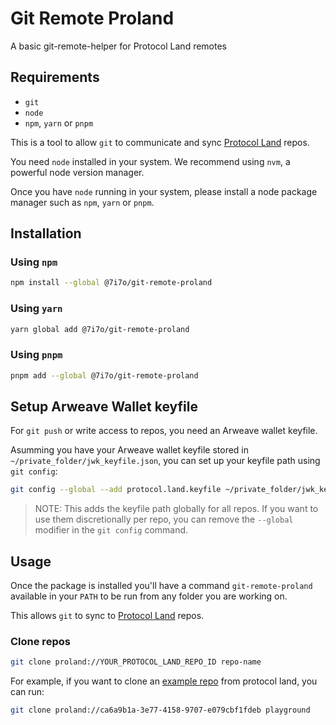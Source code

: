 # Git Remote Proland

A basic git-remote-helper for Protocol Land remotes

## Requirements

- `git`
- `node`
- `npm`, `yarn` or `pnpm`

This is a tool to allow `git` to communicate and sync [Protocol Land](https://protocol.land) repos.

You need `node` installed in your system. We recommend using `nvm`, a powerful node version manager.

Once you have `node` running in your system, please install a node package manager such as `npm`, `yarn` or `pnpm`.

## Installation

### Using `npm`

```bash
npm install --global @7i7o/git-remote-proland
```

### Using `yarn`

```bash
yarn global add @7i7o/git-remote-proland
```

### Using `pnpm`

```bash
pnpm add --global @7i7o/git-remote-proland
```

## Setup Arweave Wallet keyfile

For `git push` or write access to repos, you need an Arweave wallet keyfile.

Asumming you have your Arweave wallet keyfile stored in `~/private_folder/jwk_keyfile.json`, you can set up your keyfile path using `git config`:

```bash
git config --global --add protocol.land.keyfile ~/private_folder/jwk_keyfile.json
```

> NOTE: This adds the keyfile path globally for all repos. If you want to use them discretionally per repo, you can remove the `--global` modifier in the `git config` command.

## Usage

Once the package is installed you'll have a command `git-remote-proland` available in your `PATH` to be run from any folder you are working on.

This allows `git` to sync to [Protocol Land](https://protocol.land) repos.

### Clone repos

```bash
git clone proland://YOUR_PROTOCOL_LAND_REPO_ID repo-name
```

For example, if you want to clone an [example repo](https://protocol-land-git-development-community-labs.vercel.app/#/repository/ca6a9b1a-3e77-4158-9707-e079cbf1fdeb) from protocol land, you can run:

```bash
git clone proland://ca6a9b1a-3e77-4158-9707-e079cbf1fdeb playground
```
